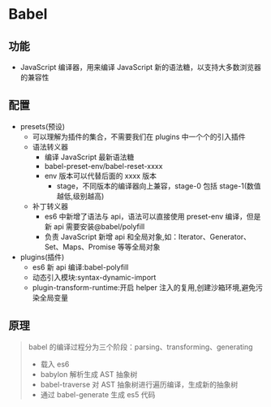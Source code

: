 <!--
 * @Author: your name
 * @Date: 2020-03-05 13:59:29
 * @LastEditTime: 2022-06-10 09:16:51
 * @LastEditors: Juliette.Wang nannan.wang@broadlink.com.cn
 * @Description: In User Settings Edit
 * @FilePath: \vue-note\Vue\Babel.md
 -->

# Babel

## 功能

- JavaScript 编译器，用来编译 JavaScript 新的语法糖，以支持大多数浏览器的兼容性

## 配置

- presets(预设)
  - 可以理解为插件的集合，不需要我们在 plugins 中一个个的引入插件
  - 语法转义器
    - 编译 JavaScript 最新语法糖
    - babel-preset-env/babel-reset-xxxx
    - env 版本可以代替后面的 xxxx 版本
      - stage，不同版本的编译器向上兼容，stage-0 包括 stage-1(数值越低,级别越高)
  - 补丁转义器
    - es6 中新增了语法与 api，语法可以直接使用 preset-env 编译，但是新 api 需要安装@babel/polyfill
    - 负责 JavaScript 新增 api 和全局对象,如：Iterator、Generator、Set、Maps、Promise 等等全局对象
- plugins(插件)
  - es6 新 api 编译:babel-polyfill
  - 动态引入模块:syntax-dynamic-import
  - plugin-transform-runtime:开启 helper 注入的复用,创建沙箱环境,避免污染全局变量

## 原理

> babel 的编译过程分为三个阶段：parsing、transforming、generating
>
> - 载入 es6
> - babylon 解析生成 AST 抽象树
> - babel-traverse 对 AST 抽象树进行遍历编译，生成新的抽象树
> - 通过 babel-generate 生成 es5 代码

